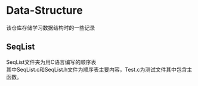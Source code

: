 # Data-Structure

该仓库存储学习数据结构时的一些记录

## SeqList

SeqList文件夹为用C语言编写的顺序表  
其中SeqList.c和SeqList.h文件为顺序表主要内容，Test.c为测试文件其中包含主函数。
